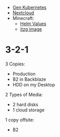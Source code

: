 * [Gen Kubernetes](https://kubernetes.io/docs/concepts/storage/volume-snapshots/)
* [Nextcloud](https://docs.nextcloud.com/server/latest/admin_manual/maintenance/backup.html)
* Minecraft:
    * [Helm Values](https://github.com/samgovier/homelab/blob/f3cdb98bdd20390683ef19854cccf936a972d812/minecraftMinikube/values.yaml#L303)
    * [itzg image](https://github.com/itzg/docker-mc-backup)

# 3-2-1
3 Copies:
* Production
* B2 in Backblaze
* HDD on my Desktop

2 Types of Media:
* 2 hard disks
* 1 cloud storage

1 copy offsite:
* B2